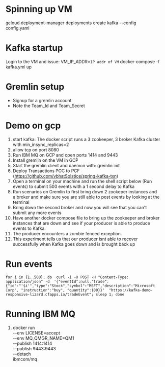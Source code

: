 # Spinning up VM 
gcloud deployment-manager deployments create kafka --config config.yaml

# Kafka startup
Login to the VM and issue:
VM_IP_ADDR=`IP addr of VM` docker-compose -f kafka.yml up

# Gremlin setup
- Signup for a gremlin account
- Note the Team_Id and Team_Secret
  
# Demo on gcp
1. start kafka: The docker script runs a 3 zookeeper, 3 broker Kafka cluster with min_insync_replicas=2
2. allow tcp on port 8080
3. Run IBM MQ on GCP and open ports 1414 and 9443
4. Install gremlin on the VM in GCP
5. Start the gremlin client and daemon with: gremlin init
6. Deploy Transactions POC to PCF (https://github.com/vbhatSolstice/spring-kafka-txn)
7. Open a terminal on your machine and run the shell script below (Run events) to submit 500 events with a 1 second delay to Kafka
8. Run scenarios on Gremlin to first bring down 2 zookeper instances and a broker and make sure you are still able to post events by looking at the terminal
9. Bring down the second broker and now you will see that you can't submit any more events
10. Have another docker compose file to bring up the zookeeper and broker instances that are down and see if your producer is able to produce events to Kafka.
11. The producer encounters a zombie fenced exception.
12. This experiment tells us that our producer isnt able to recover successfully when Kafka goes down and is brought back up

# Run events
`for i in {1..500}; do 
  curl -i -X POST -H "Content-Type: application/json" -d 
    '{"eventId":null,"trade":{"id":"'$i'","type":"Stock","symbol":"MSFT","description":"Microsoft Corp", "instruction":"buy", "quantity":100}}' 
    "https://kafka-demo-responsive-lizard.cfapps.io/tradeEvent"; sleep 1;
done`

# Running IBM MQ
1. docker run \
  --env LICENSE=accept \
  --env MQ_QMGR_NAME=QM1 \
  --publish 1414:1414 \
  --publish 9443:9443 \
  --detach \
  ibmcom/mq

